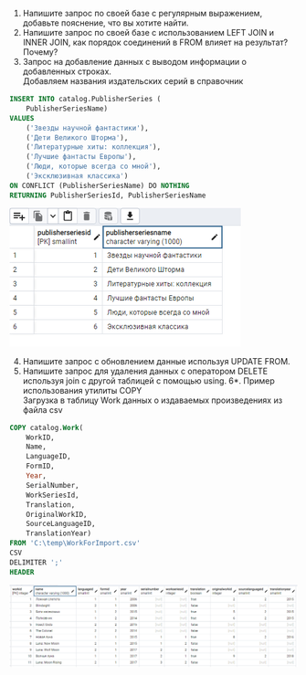 
1. Напишите запрос по своей базе с регулярным выражением, добавьте пояснение, что вы хотите найти.
2. Напишите запрос по своей базе с использованием LEFT JOIN и INNER JOIN, как порядок соединений в FROM влияет на результат? Почему?
3. Запрос на добавление данных с выводом информации о добавленных строках.  
Добавляем названия издательских серий в справочник
```SQL
INSERT INTO catalog.PublisherSeries (
    PublisherSeriesName)
VALUES
    ('Звезды научной фантастики'),
    ('Дети Великого Шторма'),
    ('Литературные хиты: коллекция'),
    ('Лучшие фантасты Европы'),
    ('Люди, которые всегда со мной'),
    ('Эксклюзивная классика')
ON CONFLICT (PublisherSeriesName) DO NOTHING
RETURNING PublisherSeriesId, PublisherSeriesName
```
![INSERT RETURNING](https://github.com/MariKuznetsova/StudyDatabases/blob/main/homework/9.%20DML%20%D0%B2%D1%81%D1%82%D0%B0%D0%B2%D0%BA%D0%B0,%20%D0%B2%D1%8B%D0%B1%D0%BE%D1%80%D0%BA%D0%B0,%20%D0%BE%D0%B1%D0%BD%D0%BE%D0%B2%D0%BB%D0%B5%D0%BD%D0%B8%D0%B5,%20%D1%83%D0%B4%D0%B0%D0%BB%D0%B5%D0%BD%D0%B8%D0%B5/Insert.PNG?raw=true)

4. Напишите запрос с обновлением данные используя UPDATE FROM.
5. Напишите запрос для удаления данных с оператором DELETE используя join с другой таблицей с помощью using.
6*. Пример использования утилиты COPY  
Загрузка в таблицу Work данных о издаваемых произведениях из файла csv
```SQL
COPY catalog.Work(
    WorkID,
    Name,
    LanguageID,
    FormID,
    Year,
    SerialNumber,
    WorkSeriesId,
    Translation,
    OriginalWorkID,
    SourceLanguageID,
    TranslationYear)
FROM 'C:\temp\WorkForImport.csv'
CSV
DELIMITER ';'
HEADER
```
![COPY IMPORT](https://github.com/MariKuznetsova/StudyDatabases/blob/main/homework/9.%20DML%20%D0%B2%D1%81%D1%82%D0%B0%D0%B2%D0%BA%D0%B0,%20%D0%B2%D1%8B%D0%B1%D0%BE%D1%80%D0%BA%D0%B0,%20%D0%BE%D0%B1%D0%BD%D0%BE%D0%B2%D0%BB%D0%B5%D0%BD%D0%B8%D0%B5,%20%D1%83%D0%B4%D0%B0%D0%BB%D0%B5%D0%BD%D0%B8%D0%B5/CopyImport.PNG?raw=true)
